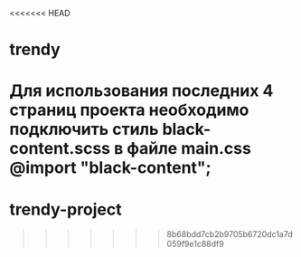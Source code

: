 <<<<<<< HEAD
# trendy
Для использования последних 4 страниц проекта необходимо подключить стиль black-content.scss в файле main.css
@import "black-content";
=======
# trendy-project
>>>>>>> 8b68bdd7cb2b9705b6720dc1a7d059f9e1c88df9
